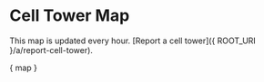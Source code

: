 # Cell Tower Map

This map is updated every hour. [Report a cell tower]({ ROOT_URI }/a/report-cell-tower).

{ map }
